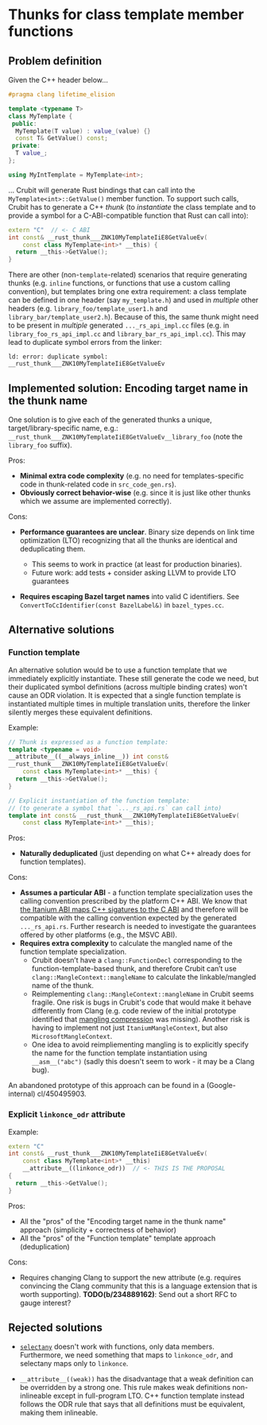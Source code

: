 # Thunks for class template member functions

## Problem definition

Given the C++ header below...

```cpp
#pragma clang lifetime_elision

template <typename T>
class MyTemplate {
 public:
  MyTemplate(T value) : value_(value) {}
  const T& GetValue() const;
 private:
  T value_;
};

using MyIntTemplate = MyTemplate<int>;
```

... Crubit will generate Rust bindings that can call into the
`MyTemplate<int>::GetValue()` member function. To support such calls, Crubit has
to generate a C++ *thunk* (to *instantiate* the class template and to provide a
symbol for a C-ABI-compatible function that Rust can call into):

```cpp
extern "C"  // <- C ABI
int const& __rust_thunk___ZNK10MyTemplateIiE8GetValueEv(
    const class MyTemplate<int>* __this) {
  return __this->GetValue();
}
```

There are other (non-`template`-related) scenarios that require generating
thunks (e.g. `inline` functions, or functions that use a custom calling
convention), but templates bring one extra requirement: a class template can
be defined in one header (say `my_template.h`) and used in *multiple* other
headers (e.g. `library_foo/template_user1.h` and
`library_bar/template_user2.h`). Because of this, the same thunk might need to
be present in *multiple* generated `..._rs_api_impl.cc` files (e.g. in
`library_foo_rs_api_impl.cc` and `library_bar_rs_api_impl.cc`). This may lead to
duplicate symbol errors from the linker:

```stderr
ld: error: duplicate symbol: __rust_thunk___ZNK10MyTemplateIiE8GetValueEv
```

## Implemented solution: Encoding target name in the thunk name

One solution is to give each of the generated thunks a unique,
target/library-specific name, e.g.:
`__rust_thunk___ZNK10MyTemplateIiE8GetValueEv__library_foo` (note the
`library_foo` suffix).

Pros:

-   **Minimal extra code complexity** (e.g. no need for templates-specific code
    in thunk-related code in `src_code_gen.rs`).
-   **Obviously correct behavior-wise** (e.g. since it is just like other thunks
    which we assume are implemented correctly).

Cons:

-   **Performance guarantees are unclear**. Binary size depends on link time
    optimization (LTO) recognizing that all the thunks are identical and
    deduplicating them.

    -   This seems to work in practice (at least for production binaries).
    -   Future work: add tests + consider asking LLVM to provide LTO guarantees

-   **Requires escaping Bazel target names** into valid C identifiers. See
    `ConvertToCcIdentifier(const BazelLabel&)` in `bazel_types.cc`.

## Alternative solutions

### Function template

An alternative solution would be to use a function template that we immediately
explicitly instantiate. These still generate the code we need, but their
duplicated symbol definitions (across multiple binding crates) won't cause an
ODR violation. It is expected that a single function template is instantiated
multiple times in multiple translation units, therefore the linker silently
merges these equivalent definitions.

Example:

```cpp
// Thunk is expressed as a function template:
template <typename = void>
__attribute__((__always_inline__)) int const&
__rust_thunk___ZNK10MyTemplateIiE8GetValueEv(
    const class MyTemplate<int>* __this) {
  return __this->GetValue();
}

// Explicit instantiation of the function template:
// (to generate a symbol that `..._rs_api.rs` can call into)
template int const& __rust_thunk___ZNK10MyTemplateIiE8GetValueEv(
    const class MyTemplate<int>* __this);
```

Pros:

-   **Naturally deduplicated** (just depending on what C++ already does for
    function templates).

Cons:

-   **Assumes a particular ABI** - a function template specialization uses the
    calling convention prescribed by the platform C++ ABI.  We know that
    [the Itanium ABI maps C++ sigatures to the C
    ABI](https://itanium-cxx-abi.github.io/cxx-abi/abi.html#functions) and
    therefore will be compatible with the calling convention expected by the
    generated `..._rs_api.rs`.  Further research is needed to investigate the
    guarantees offered by other platforms (e.g., the MSVC ABI).
-   **Requires extra complexity** to calculate the mangled name of the function
    template specialization.
    -   Crubit doesn’t have a `clang::FunctionDecl` corresponding to the
        function-template-based thunk, and therefore Crubit can’t use
        `clang::MangleContext::mangleName` to calculate the linkable/mangled
        name of the thunk.
    -   Reimplementing `clang::MangleContext::mangleName` in Crubit seems
        fragile. One risk is bugs in Crubit's code that would make it behave
        differently from Clang (e.g. code review of the initial prototype
        identified that
        [mangling compression](https://itanium-cxx-abi.github.io/cxx-abi/abi.html#mangling-compression)
        was missing). Another risk is having to implement not just
        `ItaniumMangleContext`, but also `MicrosoftMangleContext`.
    -   One idea to avoid reimpliementing mangling is to explicitly specify
        the name for the function template instantiation using
        `__asm__("abc")` (sadly this doesn't seem to work - it may be a
        Clang bug).

An abandoned prototype of this approach can be found in a (Google-internal)
cl/450495903.

### Explicit `linkonce_odr` attribute

Example:

```cpp
extern "C"
int const& __rust_thunk___ZNK10MyTemplateIiE8GetValueEv(
    const class MyTemplate<int>* __this)
    __attribute__((linkonce_odr))  // <- THIS IS THE PROPOSAL
{
  return __this->GetValue();
}
```

Pros:

-   All the "pros" of the "Encoding target name in the thunk name" approach
    (simplicity + correctness of behavior)
-   All the "pros" of the "Function template" template approach (deduplication)

Cons:

-   Requires changing Clang to support the new attribute (e.g. requires
    convincing the Clang community that this is a language extension that is
    worth supporting).
    **TODO(b/234889162)**: Send out a short RFC to gauge interest?

## Rejected solutions

-   [`selectany`](https://clang.llvm.org/docs/AttributeReference.html#selectany)
    doesn't work with functions, only data members. Furthermore, we need
    something that maps to `linkonce_odr`, and selectany maps only to
    `linkonce`.

-   `__attribute__((weak))` has the disadvantage that a weak definition can be
    overridden by a strong one. This rule makes weak definitions non-inlineable
    except in full-program LTO. C++ function template instead follows the ODR
    rule that says that all definitions must be equivalent, making them
    inlineable.

